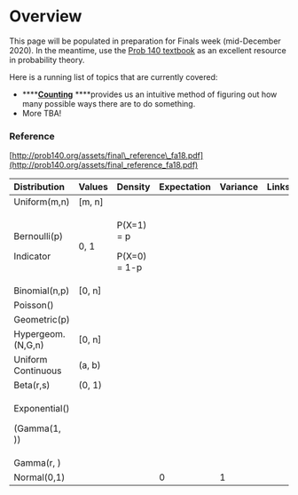 # Overview

This page will be populated in preparation for Finals week \(mid-December 2020\). In the meantime, use the  [Prob 140 textbook](http://prob140.org/textbook/content/README.html) as an excellent resource in probability theory.



Here is a running list of topics that are currently covered:

* \*\*\*\*[**Counting**](counting.md) ****provides us an intuitive method of figuring out how many possible ways there are to do something.
* More TBA!

### Reference

[http://prob140.org/assets/final\_reference\_fa18.pdf](http://prob140.org/assets/final_reference_fa18.pdf)

<table>
  <thead>
    <tr>
      <th style="text-align:left">Distribution</th>
      <th style="text-align:left">Values</th>
      <th style="text-align:left">Density</th>
      <th style="text-align:left">Expectation</th>
      <th style="text-align:left">Variance</th>
      <th style="text-align:left">Links</th>
    </tr>
  </thead>
  <tbody>
    <tr>
      <td style="text-align:left">Uniform(m,n)</td>
      <td style="text-align:left">[m, n]</td>
      <td style="text-align:left"></td>
      <td style="text-align:left"></td>
      <td style="text-align:left"></td>
      <td style="text-align:left"></td>
    </tr>
    <tr>
      <td style="text-align:left">
        <p>Bernoulli(p)</p>
        <p>Indicator</p>
      </td>
      <td style="text-align:left">0, 1</td>
      <td style="text-align:left">
        <p>P(X=1) = p</p>
        <p>P(X=0) = 1-p</p>
      </td>
      <td style="text-align:left"></td>
      <td style="text-align:left"></td>
      <td style="text-align:left"></td>
    </tr>
    <tr>
      <td style="text-align:left">Binomial(n,p)</td>
      <td style="text-align:left">[0, n]</td>
      <td style="text-align:left"></td>
      <td style="text-align:left"></td>
      <td style="text-align:left"></td>
      <td style="text-align:left"></td>
    </tr>
    <tr>
      <td style="text-align:left">Poisson()</td>
      <td style="text-align:left"></td>
      <td style="text-align:left"></td>
      <td style="text-align:left"></td>
      <td style="text-align:left"></td>
      <td style="text-align:left"></td>
    </tr>
    <tr>
      <td style="text-align:left">Geometric(p)</td>
      <td style="text-align:left"></td>
      <td style="text-align:left"></td>
      <td style="text-align:left"></td>
      <td style="text-align:left"></td>
      <td style="text-align:left"></td>
    </tr>
    <tr>
      <td style="text-align:left">Hypergeom.(N,G,n)</td>
      <td style="text-align:left">[0, n]</td>
      <td style="text-align:left"></td>
      <td style="text-align:left"></td>
      <td style="text-align:left"></td>
      <td style="text-align:left"></td>
    </tr>
    <tr>
      <td style="text-align:left">Uniform Continuous</td>
      <td style="text-align:left">(a, b)</td>
      <td style="text-align:left"></td>
      <td style="text-align:left"></td>
      <td style="text-align:left"></td>
      <td style="text-align:left"></td>
    </tr>
    <tr>
      <td style="text-align:left">Beta(r,s)</td>
      <td style="text-align:left">(0, 1)</td>
      <td style="text-align:left"></td>
      <td style="text-align:left"></td>
      <td style="text-align:left"></td>
      <td style="text-align:left"></td>
    </tr>
    <tr>
      <td style="text-align:left">
        <p>Exponential()</p>
        <p>(Gamma(1, ))</p>
      </td>
      <td style="text-align:left"></td>
      <td style="text-align:left"></td>
      <td style="text-align:left"></td>
      <td style="text-align:left"></td>
      <td style="text-align:left"></td>
    </tr>
    <tr>
      <td style="text-align:left">Gamma(r, )</td>
      <td style="text-align:left"></td>
      <td style="text-align:left"></td>
      <td style="text-align:left"></td>
      <td style="text-align:left"></td>
      <td style="text-align:left"></td>
    </tr>
    <tr>
      <td style="text-align:left">Normal(0,1)</td>
      <td style="text-align:left"></td>
      <td style="text-align:left"></td>
      <td style="text-align:left">0</td>
      <td style="text-align:left">1</td>
      <td style="text-align:left"></td>
    </tr>
  </tbody>
</table>



